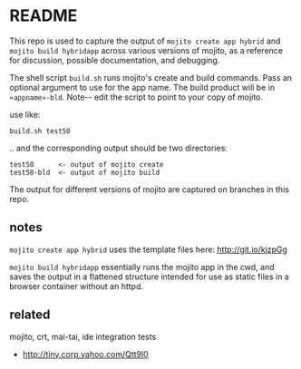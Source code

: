 README
======

This repo is used to capture the output of `mojito create app hybrid` and `mojito build hybridapp` across various versions of mojito, as a reference for discussion, possible documentation, and debugging.

The shell script `build.sh` runs mojito's create and build commands. Pass an optional argument to use for the app name. The build product will be in `«appname»-bld`. Note-- edit the script to point to your copy of mojito.

use like:
    
    build.sh test50

.. and the corresponding output should be two directories:

    test50      <- output of mojito create
    test50-bld  <- output of mojito build

The output for different versions of mojito are captured on branches in this repo.

notes
-----

`mojito create app hybrid` uses the template files here: http://git.io/kjzpGg

`mojito build hybridapp` essentially runs the mojito app in the cwd, and saves the output in a flattened structure intended for use as static files in a browser container without an httpd.

related
-------

mojito, crt, mai-tai, ide integration tests

* http://tiny.corp.yahoo.com/Qtt9l0
